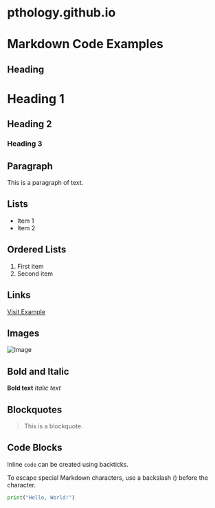 
# pthology.github.io
# Markdown Code Examples

## Heading

# Heading 1
## Heading 2
### Heading 3

## Paragraph

This is a paragraph of text.

## Lists

- Item 1
- Item 2

## Ordered Lists

1. First item
2. Second item

## Links

[Visit Example](https://example.com)

## Images

![Image](image.jpg)

## Bold and Italic

**Bold text**
*Italic text*

## Blockquotes

> This is a blockquote.

## Code Blocks

Inline `code` can be created using backticks.

To escape special Markdown characters, use a backslash (\) before the character.

```python
print("Hello, World!")
